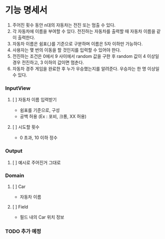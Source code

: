 # 기능 명세서

1. 주어진 횟수 동안 n대의 자동차는 전진 또는 멈출 수 있다.
2. 각 자동차에 이름을 부여할 수 있다. 전진하는 자동차를 출력할 때 자동차 이름을 같이 출력한다.
3. 자동차 이름은 쉼표(,)를 기준으로 구분하며 이름은 5자 이하만 가능하다.
4. 사용자는 몇 번의 이동을 할 것인지를 입력할 수 있어야 한다.
5. 전진하는 조건은 0에서 9 사이에서 random 값을 구한 후 random 값이 4 이상일 경우 전진하고, 3 이하의 값이면 멈춘다.
6. 자동차 경주 게임을 완료한 후 누가 우승했는지를 알려준다. 우승자는 한 명 이상일 수 있다.

### InputView

1. [ ] 자동차 이름 입력받기
    - 쉼표를 기준으로, 구성
    - 공백 허용 (Ex : 포비, 크롱, XX 허용)

2. [ ] 시도할 횟수
    - 0 초과, 10 이하 정수

### Output

1. [ ] 예시로 주어진거 그대로

### Domain

1. [ ] Car
    - 자동차 이름

2. [ ] Field
    - 필드 내의 Car 위치 정보

### TODO 추가 예정